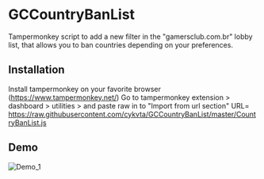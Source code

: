 # GCCountryBanList
Tampermonkey script to add a new filter in the "gamersclub.com.br" lobby list, that allows you to ban countries depending on your preferences.
## Installation    
Install tampermonkey on your favorite browser (https://www.tampermonkey.net/)
Go to tampermonkey extension > dashboard > utilities > and paste raw in to "Import from url section"
URL= https://raw.githubusercontent.com/cykvta/GCCountryBanList/master/CountryBanList.js
## Demo
![Demo_1](https://i.imgur.com/qwz8D67.png)
